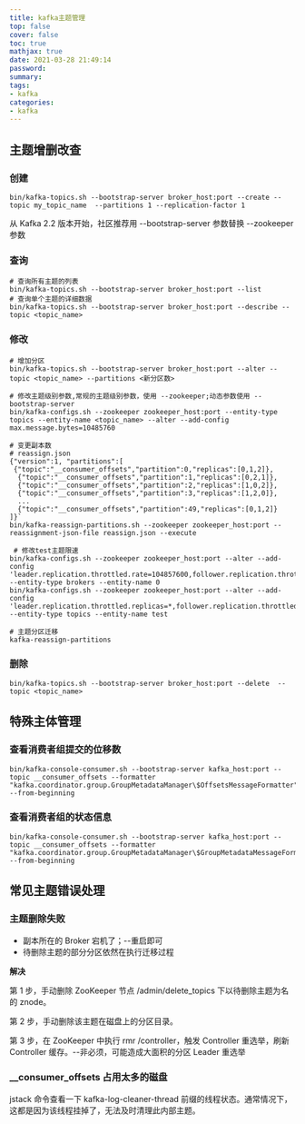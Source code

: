 ```yaml
---
title: kafka主题管理
top: false
cover: false
toc: true
mathjax: true
date: 2021-03-28 21:49:14
password:
summary:
tags:
- kafka
categories:
- kafka
---
```


## **主题增删改查**

### 创建

```shell
bin/kafka-topics.sh --bootstrap-server broker_host:port --create --topic my_topic_name  --partitions 1 --replication-factor 1
```

从 Kafka 2.2 版本开始，社区推荐用 --bootstrap-server 参数替换 --zookeeper 参数

### 查询

```shell
# 查询所有主题的列表
bin/kafka-topics.sh --bootstrap-server broker_host:port --list
# 查询单个主题的详细数据
bin/kafka-topics.sh --bootstrap-server broker_host:port --describe --topic <topic_name>
```

### 修改

```shell
# 增加分区
bin/kafka-topics.sh --bootstrap-server broker_host:port --alter --topic <topic_name> --partitions <新分区数>

# 修改主题级别参数,常规的主题级别参数，使用 --zookeeper;动态参数使用 --bootstrap-server 
bin/kafka-configs.sh --zookeeper zookeeper_host:port --entity-type topics --entity-name <topic_name> --alter --add-config max.message.bytes=10485760

# 变更副本数
# reassign.json
{"version":1, "partitions":[
 {"topic":"__consumer_offsets","partition":0,"replicas":[0,1,2]}, 
  {"topic":"__consumer_offsets","partition":1,"replicas":[0,2,1]},
  {"topic":"__consumer_offsets","partition":2,"replicas":[1,0,2]},
  {"topic":"__consumer_offsets","partition":3,"replicas":[1,2,0]},
  ...
  {"topic":"__consumer_offsets","partition":49,"replicas":[0,1,2]}
]}` 
bin/kafka-reassign-partitions.sh --zookeeper zookeeper_host:port --reassignment-json-file reassign.json --execute

 # 修改test主题限速
bin/kafka-configs.sh --zookeeper zookeeper_host:port --alter --add-config 'leader.replication.throttled.rate=104857600,follower.replication.throttled.rate=104857600' --entity-type brokers --entity-name 0
bin/kafka-configs.sh --zookeeper zookeeper_host:port --alter --add-config 'leader.replication.throttled.replicas=*,follower.replication.throttled.replicas=*' --entity-type topics --entity-name test

# 主题分区迁移
kafka-reassign-partitions
```

### 删除

```shell
bin/kafka-topics.sh --bootstrap-server broker_host:port --delete  --topic <topic_name>
```

## 特殊主体管理

### 查看消费者组提交的位移数

```shell
bin/kafka-console-consumer.sh --bootstrap-server kafka_host:port --topic __consumer_offsets --formatter "kafka.coordinator.group.GroupMetadataManager\$OffsetsMessageFormatter" --from-beginning
```

### 查看消费者组的状态信息

```shell
bin/kafka-console-consumer.sh --bootstrap-server kafka_host:port --topic __consumer_offsets --formatter "kafka.coordinator.group.GroupMetadataManager\$GroupMetadataMessageFormatter" --from-beginning
```

## 常见主题错误处理

### 主题删除失败

- 副本所在的 Broker 宕机了；--重启即可
- 待删除主题的部分分区依然在执行迁移过程

**解决**

第 1 步，手动删除 ZooKeeper 节点 /admin/delete_topics 下以待删除主题为名的 znode。

第 2 步，手动删除该主题在磁盘上的分区目录。

第 3 步，在 ZooKeeper 中执行 rmr  /controller，触发 Controller 重选举，刷新 Controller 缓存。--非必须，可能造成大面积的分区 Leader 重选举

### __consumer_offsets 占用太多的磁盘

 jstack 命令查看一下 kafka-log-cleaner-thread 前缀的线程状态。通常情况下，这都是因为该线程挂掉了，无法及时清理此内部主题。

